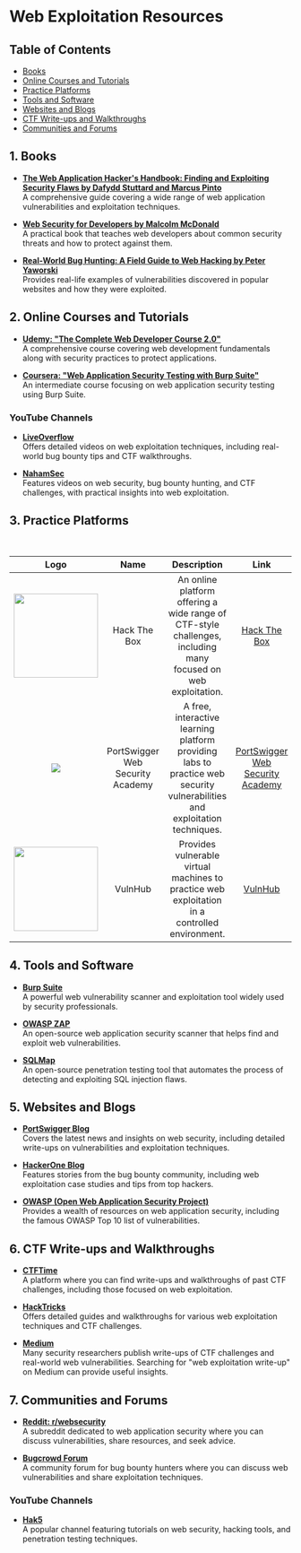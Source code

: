 # Web Exploitation Resources

## Table of Contents

- [Books](#1-books)
- [Online Courses and Tutorials](#2-online-courses-and-tutorials)
- [Practice Platforms](#3-practice-platforms)
- [Tools and Software](#4-tools-and-software)
- [Websites and Blogs](#5-websites-and-blogs)
- [CTF Write-ups and Walkthroughs](#6-ctf-write-ups-and-walkthroughs)
- [Communities and Forums](#7-communities-and-forums)

## 1. Books
- **[The Web Application Hacker's Handbook: Finding and Exploiting Security Flaws by Dafydd Stuttard and Marcus Pinto](https://www.amazon.com/Web-Application-Hackers-Handbook-Exploiting/dp/1118026470)**  
  A comprehensive guide covering a wide range of web application vulnerabilities and exploitation techniques.

- **[Web Security for Developers by Malcolm McDonald](https://www.amazon.com/Web-Security-Developers-Malcolm-McDonald/dp/1593279949)**  
  A practical book that teaches web developers about common security threats and how to protect against them.

- **[Real-World Bug Hunting: A Field Guide to Web Hacking by Peter Yaworski](https://www.amazon.com/Real-World-Bug-Hunting-Field-Hacking/dp/1593278616)**  
  Provides real-life examples of vulnerabilities discovered in popular websites and how they were exploited.

## 2. Online Courses and Tutorials
- **[Udemy: "The Complete Web Developer Course 2.0"](https://www.udemy.com/course/the-complete-web-developer-course-2/)**  
  A comprehensive course covering web development fundamentals along with security practices to protect applications.

- **[Coursera: "Web Application Security Testing with Burp Suite"](https://www.coursera.org/learn/web-application-security-testing-burp-suite)**  
  An intermediate course focusing on web application security testing using Burp Suite.

### YouTube Channels
- **[LiveOverflow](https://www.youtube.com/channel/UClcE-kVhqyiHCcjYwcpfj9w)**  
  Offers detailed videos on web exploitation techniques, including real-world bug bounty tips and CTF walkthroughs.

- **[NahamSec](https://www.youtube.com/channel/UCCZDt7MuC3Hzs6IH4xODLBw)**  
  Features videos on web security, bug bounty hunting, and CTF challenges, with practical insights into web exploitation.

## 3. Practice Platforms
<br>

| Logo | Name | Description | Link | 
| :-: | :-: | :-: | :-: |
| <img src="https://www.hackthebox.com/images/logo-htb.svg" width="150"> | Hack The Box | An online platform offering a wide range of CTF-style challenges, including many focused on web exploitation. | [Hack The Box](https://www.hackthebox.com/) |
| <img src="https://portswigger.net/favicon.ico"> | PortSwigger Web Security Academy | A free, interactive learning platform providing labs to practice web security vulnerabilities and exploitation techniques. | [PortSwigger Web Security Academy](https://portswigger.net/web-security) |
| <img src="https://images.crunchbase.com/image/upload/c_pad,f_auto,q_auto:eco,dpr_1/jemqxoaquwjulgmhvzus" width="150"> | VulnHub | Provides vulnerable virtual machines to practice web exploitation in a controlled environment. | [VulnHub](https://www.vulnhub.com/) |


## 4. Tools and Software
- **[Burp Suite](https://portswigger.net/burp)**  
  A powerful web vulnerability scanner and exploitation tool widely used by security professionals.

- **[OWASP ZAP](https://www.zaproxy.org/)**  
  An open-source web application security scanner that helps find and exploit web vulnerabilities.

- **[SQLMap](http://sqlmap.org/)**  
  An open-source penetration testing tool that automates the process of detecting and exploiting SQL injection flaws.

## 5. Websites and Blogs
- **[PortSwigger Blog](https://portswigger.net/daily-swig)**  
  Covers the latest news and insights on web security, including detailed write-ups on vulnerabilities and exploitation techniques.

- **[HackerOne Blog](https://www.hackerone.com/blog)**  
  Features stories from the bug bounty community, including web exploitation case studies and tips from top hackers.

- **[OWASP (Open Web Application Security Project)](https://owasp.org/)**  
  Provides a wealth of resources on web application security, including the famous OWASP Top 10 list of vulnerabilities.

## 6. CTF Write-ups and Walkthroughs
- **[CTFTime](https://ctftime.org/)**  
  A platform where you can find write-ups and walkthroughs of past CTF challenges, including those focused on web exploitation.

- **[HackTricks](https://book.hacktricks.xyz/)**  
  Offers detailed guides and walkthroughs for various web exploitation techniques and CTF challenges.

- **[Medium](https://medium.com/)**  
  Many security researchers publish write-ups of CTF challenges and real-world web vulnerabilities. Searching for "web exploitation write-up" on Medium can provide useful insights.

## 7. Communities and Forums
- **[Reddit: r/websecurity](https://www.reddit.com/r/websecurity/)**  
  A subreddit dedicated to web application security where you can discuss vulnerabilities, share resources, and seek advice.

- **[Bugcrowd Forum](https://forum.bugcrowd.com/)**  
  A community forum for bug bounty hunters where you can discuss web vulnerabilities and share exploitation techniques.

### YouTube Channels
- **[Hak5](https://www.youtube.com/user/Hak5Darren)**  
  A popular channel featuring tutorials on web security, hacking tools, and penetration testing techniques.
